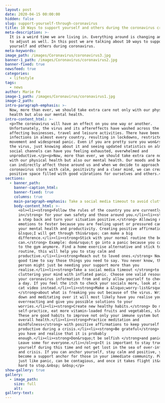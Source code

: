```yaml
---
layout: post
date: 2020-04-15 00:00:00
hidden: false
slug: support-yourself-through-coronavirus
title: 10 Ways to support yourself and others during the coronavirus crisis
meta-description: >-
  It is a weird time we are living in. Everything around is changing and we need
  to adjust as well. In this post we are talking about 10 ways to support
  yourself and others during coronavirus.
meta-keywords:
image_path: /images/Coronavirus/coronavirus3.jpg
banner-1_path: /images/Coronavirus/coronavirus2.jpg
banner-fixed: true
newsfeed: true
categories:
  - lifestyle
tags:
  - news
author: Marie Fe
image-1_path: /images/Coronavirus/coronavirus1.jpg
image-2_path:
intro-paragraph-emphasis: >-
  Now, more than ever, we should take extra care not only with our physical
  health but also our mental health.
intro-content_html: >-
  <p>The coronavirus will have an effect on you one way or another.
  Unfortunately, the virus and its aftereffects have washed across the globe,
  affecting businesses, travel and leisure activities. There have been cases of
  infections in almost every country, resulting in lockdowns, restricted
  movement and widespread panic. Even if you are pretty sure you won&rsquo;t get
  the virus, just knowing about it and seeing updated statistics on almost all
  social channels can have you feeling exhausted, overwhelmed and
  unproductive.</p><p>Now, more than ever, we should take extra care not only
  with our physical health but also our mental health. Our moods and behaviours
  can indirectly affect those around us and when we decide to approach this
  coronavirus storm with calm, positivity and a clear mind, we can create a
  positive space filled with good vibrations for ourselves and others.</p>
sections:
  - banner_path:
    banner-caption_html:
    banner-fixed: true
    columns: true
    main-paragraph-emphasis: Take a social media timeout to avoid cluttering your mind
    body-content_html: >-
      <ol><li><strong>Follow the rules of the country you are currently
      in</strong> for your own safety and those around you.</li><li><strong>Take
      a step back and turn your situation positive.</strong> Allowing negative
      emotions to fester because you are feeling upset or pressured can affect
      your mental health and productivity. Creating positive affirmations like
      &lsquo;I will get through this&rsquo; can make a big
      difference.</li><li><strong>Stick with your normal routine the best you
      can.</strong> Example: don&rsquo;t go into a panic because you cannot go
      to the gym anymore. Find a home exercise alternative and stick to your
      routine, this will help you to stay calm and
      productive.</li><li><strong>Reach out to loved ones.</strong> Now is a
      good time to say those things you need to say. You never know, the other
      person might just be needing your support more than you
      realise.</li><li><strong>Take a social media timeout </strong>to avoid
      cluttering your mind with inflated panic. Choose one valid resource to get
      your coronavirus information from and only allow yourself to check it once
      a day. If you feel the itch to check your socials more, look at a funny
      cat video instead.</li><li><strong>Make a &lsquo;worry-list&rsquo;
      </strong>about what is freaking you out because of the virus. Writing it
      down and meditating over it will most likely have you realise you are
      overreacting and give you possible solutions to your
      worries.</li><li><strong>Create new healthy habits.</strong> Do more yoga
      self-practice, eat more vitamin-loaded fruits and vegetables, sleep more.
      These are good habits to improve not only your immune system but your
      overall health.</li><li><strong>Practice meditation and
      mindfulness</strong> with positive affirmations to keep yourself calm and
      productive during a crisis.</li><li><strong>Be grateful</strong> for what
      you have and realise that it is probably
      enough.</li><li><strong>Don&rsquo;t be selfish </strong>and panic buy.
      Leave some for everyone.</li></ol><p>It is important to stay true to
      yourself during this time and not get lost in the sea of over-information
      and crisis. If you can anchor yourself, stay calm and positive, you can
      become a support anchor for those in your immediate community. Positivity,
      just like panic, can be contagious, and once it takes flight it&rsquo;s
      hard to stop.&nbsp; &nbsp;</p>
show-gallery: true
gallery:
  - image_path:
    size: full
    alt:
gallery-text:
---
```


